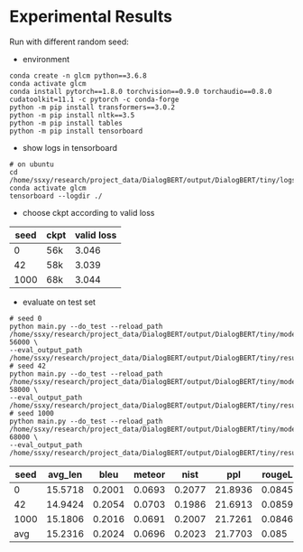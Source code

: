 # Experimental Results

Run with different random seed:
+ environment
```
conda create -n glcm python==3.6.8
conda activate glcm
conda install pytorch==1.8.0 torchvision==0.9.0 torchaudio==0.8.0 cudatoolkit=11.1 -c pytorch -c conda-forge
python -m pip install transformers==3.0.2
python -m pip install nltk==3.5
python -m pip install tables
python -m pip install tensorboard
```

+ show logs in tensorboard

```
# on ubuntu
cd /home/ssxy/research/project_data/DialogBERT/output/DialogBERT/tiny/logs
conda activate glcm
tensorboard --logdir ./
```

+ choose ckpt according to valid loss

| seed | ckpt | valid loss |
|------|------|------------|
| 0    | 56k  | 3.046      |
| 42   | 58k  | 3.039      |
| 1000 | 68k  | 3.044      |

+ evaluate on test set

```
# seed 0
python main.py --do_test --reload_path /home/ssxy/research/project_data/DialogBERT/output/DialogBERT/tiny/models/seed0/checkpoint-56000 \
--eval_output_path /home/ssxy/research/project_data/DialogBERT/output/DialogBERT/tiny/results/seed0_ckpt56k.txt
# seed 42
python main.py --do_test --reload_path /home/ssxy/research/project_data/DialogBERT/output/DialogBERT/tiny/models/seed42/checkpoint-58000 \
--eval_output_path /home/ssxy/research/project_data/DialogBERT/output/DialogBERT/tiny/results/seed42_ckpt58k.txt
# seed 1000
python main.py --do_test --reload_path /home/ssxy/research/project_data/DialogBERT/output/DialogBERT/tiny/models/seed1000/checkpoint-68000 \
--eval_output_path /home/ssxy/research/project_data/DialogBERT/output/DialogBERT/tiny/results/seed1000_ckpt68k.txt
```

| seed | avg_len | bleu   | meteor | nist   | ppl     | rougeL | loss   |
|------|---------|--------|--------|--------|---------|--------|--------|
| 0    | 15.5718 | 0.2001 | 0.0693 | 0.2077 | 21.8936 | 0.0845 | 3.0862 |
| 42   | 14.9424 | 0.2054 | 0.0703 | 0.1986 | 21.6913 | 0.0859 | 3.0769 |
| 1000 | 15.1806 | 0.2016 | 0.0691 | 0.2007 | 21.7261 | 0.0846 | 3.0785 |
| avg  | 15.2316 | 0.2024 | 0.0696 | 0.2023 | 21.7703 | 0.085  | 3.0805 |

